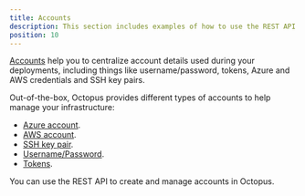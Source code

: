 ```yaml
---
title: Accounts
description: This section includes examples of how to use the REST API to create and manage accounts in Octopus.
position: 10
---
```


[Accounts](https://g.octopushq.com/OnboardingAccountsLearnMore) help you to centralize account details used during your deployments, including things like username/password, tokens, Azure and AWS credentials and SSH key pairs. 

Out-of-the-box, Octopus provides different types of accounts to help manage your infrastructure:
- [Azure account](/docs/infrastructure/deployment-targets/azure/index.md).
- [AWS account](/docs/infrastructure/deployment-targets/aws/index.md).
- [SSH key pair](/docs/infrastructure/deployment-targets/linux/ssh-key-pair.md).
- [Username/Password](/docs/infrastructure/deployment-targets/username-and-password.md).
- [Tokens](/docs/infrastructure/deployment-targets/tokens.md). 

You can use the REST API to create and manage accounts in Octopus.
